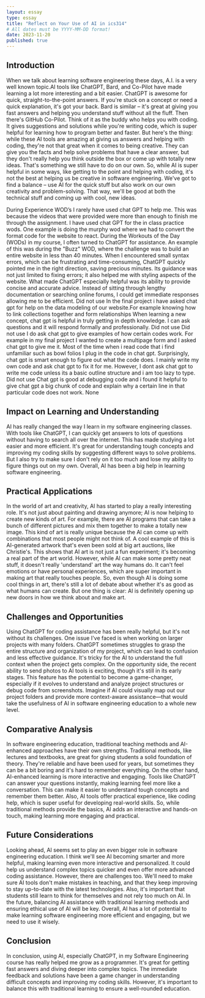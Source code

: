 ```yaml
---
layout: essay
type: essay
title: "Reflect on Your Use of AI in ics314"
# All dates must be YYYY-MM-DD format!
date: 2023-11-20
published: true
---
```


## Introduction 
When we talk about learning software engineering these days, A.I. is a very well known topic.AI tools like ChatGPT, Bard, and Co-Pilot have made learning a lot more interesting and a bit easier. ChatGPT is awesome for quick, straight-to-the-point answers. If you're stuck on a concept or need a quick explanation, it's got your back. Bard is similar – it's great at giving you fast answers and helping you understand stuff without all the fluff. Then there's GitHub Co-Pilot. Think of it as the buddy who helps you with coding. It gives suggestions and solutions while you're writing code, which is super helpful for learning how to program better and faster.
But here's the thing: while these AI tools are amazing at giving us answers and helping with coding, they're not that great when it comes to being creative. They can give you the facts and help solve problems that have a clear answer, but they don't really help you think outside the box or come up with totally new ideas. That's something we still have to do on our own.
So, while AI is super helpful in some ways, like getting to the point and helping with coding, it's not the best at helping us be creative in software engineering. We've got to find a balance – use AI for the quick stuff but also work on our own creativity and problem-solving. That way, we'll be good at both the technical stuff and coming up with cool, new ideas.


During Experience WOD’s I rarely have used chat GPT to help me. This was because the videos that were provided were more than enough to finish me through the assignment. 
I have used chat GPT for the in class practice wods. One example is doing the murphy wod where we had to convert the format code for the website to react.
During the Workouts of the Day (WODs) in my course, I often turned to ChatGPT for assistance. An example of this was during the "Buzz" WOD, where the challenge was to build an entire website in less than 40 minutes. When I encountered small syntax errors, which can be frustrating and time-consuming, ChatGPT quickly pointed me in the right direction, saving precious minutes. Its guidance was not just limited to fixing errors; it also helped me with styling aspects of the website. What made ChatGPT especially helpful was its ability to provide concise and accurate advice. Instead of sitting through lengthy documentation or searching online forums, I could get immediate responses allowing me to be efficient.
Did not use
In the final project i have asked chat gpt for help on the data modeling of our website.For example knowing how to link collections together and form relationships
When learning a new concept, chat gpt is helpful in truly getting in depth knowledge. I can ask questions and it will respond formally and professionally.
Did not use
Did not use
I do ask chat gpt to give examples of how certain codes work. For example in my final project I wanted to create a multipage form and I asked chat gpt to give me it.
Most of the time when i read code that i find unfamiliar such as bowl folios I plug in the code in chat gpt. Surprisingly, chat gpt is smart enough to figure out what the code does.
I mainly write my own code and ask chat gpt to fix it for me. However, I dont ask chat gpt to write me code unless its a basic outline structure and i am too lazy to type.
Did not use
Chat gpt is good at debugging code and i found it helpful to give chat gpt a big chunk of code and explain why a certain line in that particular code does not work. 
None


## Impact on Learning and Understanding

AI has really changed the way I learn in my software engineering classes. With tools like ChatGPT, I can quickly get answers to lots of questions without having to search all over the internet. This has made studying a lot easier and more efficient. It's great for understanding tough concepts and improving my coding skills by suggesting different ways to solve problems. But I also try to make sure I don't rely on it too much and lose my ability to figure things out on my own. Overall, AI has been a big help in learning software engineering.

## Practical Applications
In the world of art and creativity, AI has started to play a really interesting role. It's not just about painting and drawing anymore; AI is now helping to create new kinds of art. For example, there are AI programs that can take a bunch of different pictures and mix them together to make a totally new image. This kind of art is really unique because the AI can come up with combinations that most people might not think of. A cool example of this is AI-generated artwork that's even been sold at big art auctions, like Christie's. This shows that AI art is not just a fun experiment; it's becoming a real part of the art world. However, while AI can make some pretty neat stuff, it doesn't really 'understand' art the way humans do. It can't feel emotions or have personal experiences, which are super important in making art that really touches people. So, even though AI is doing some cool things in art, there's still a lot of debate about whether it's as good as what humans can create. But one thing is clear: AI is definitely opening up new doors in how we think about and make art.

## Challenges and Opportunities
Using ChatGPT for coding assistance has been really helpful, but it's not without its challenges. One issue I've faced is when working on larger projects with many folders. ChatGPT sometimes struggles to grasp the entire structure and organization of my project, which can lead to confusion and less effective guidance. It's tricky for the AI to understand the full context when the project gets complex. On the opportunity side, the recent ability to send photos to AI tools is exciting, though it's still in its early stages. This feature has the potential to become a game-changer, especially if it evolves to understand and analyze project structures or debug code from screenshots. Imagine if AI could visually map out our project folders and provide more context-aware assistance—that would take the usefulness of AI in software engineering education to a whole new level. 

## Comparative Analysis
In software engineering education, traditional teaching methods and AI-enhanced approaches have their own strengths. Traditional methods, like lectures and textbooks, are great for giving students a solid foundation of theory. They're reliable and have been used for years, but sometimes they can be a bit boring and it's hard to remember everything. On the other hand, AI-enhanced learning is more interactive and engaging. Tools like ChatGPT can answer your questions instantly, making learning feel more like a conversation. This can make it easier to understand tough concepts and remember them better. Also, AI tools offer practical experience, like coding help, which is super useful for developing real-world skills. So, while traditional methods provide the basics, AI adds an interactive and hands-on touch, making learning more engaging and practical.

## Future Considerations
Looking ahead, AI seems set to play an even bigger role in software engineering education. I think we'll see AI becoming smarter and more helpful, making learning even more interactive and personalized. It could help us understand complex topics quicker and even offer more advanced coding assistance. However, there are challenges too. We'll need to make sure AI tools don't make mistakes in teaching, and that they keep improving to stay up-to-date with the latest technologies. Also, it's important that students still learn to think for themselves and not rely too much on AI. In the future, balancing AI assistance with traditional learning methods and ensuring ethical use of AI will be key. Overall, AI has a lot of potential to make learning software engineering more efficient and engaging, but we need to use it wisely.

## Conclusion
In conclusion, using AI, especially ChatGPT, in my Software Engineering course has really helped me grow as a programmer. It's great for getting fast answers and diving deeper into complex topics. The immediate feedback and solutions have been a game changer in understanding difficult concepts and improving my coding skills. However, it's important to balance this with traditional learning to ensure a well-rounded education. 

